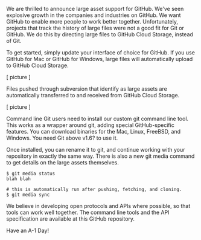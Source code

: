 We are thrilled to announce large asset support for GitHub. We've seen explosive
growth in the companies and industries on GitHub. We want GitHub to enable more
people to work better together. Unfortunately, projects that track the history
of large files were not a good fit for Git or GitHub. We do this by directing
large files to GitHub Cloud Storage, instead of Git.

To get started, simply update your interface of choice for GitHub. If you use
GitHub for Mac or GitHub for Windows, large files will automatically upload to
GitHub Cloud Storage.

[ picture ]

Files pushed through subversion that identify as large assets are automatically
transferred to and received from GitHub Cloud Storage.

[ picture ]

Command line Git users need to install our custom git command line tool. This
works as a wrapper around git, adding special GitHub-specific features. You can
download binaries for the Mac, Linux, FreeBSD, and Windows. You need Git above
v1.6? to use it.

Once installed, you can rename it to git, and continue working with your
repository in exactly the same way. There is also a new git media command to get
details on the large assets themselves.

```
$ git media status
blah blah

# this is automatically run after pushing, fetching, and cloning.
$ git media sync
```

We believe in developing open protocols and APIs where possible, so that tools
can work well together. The command line tools and the API specification are
available at this GitHub repository.

Have an A-1 Day!
